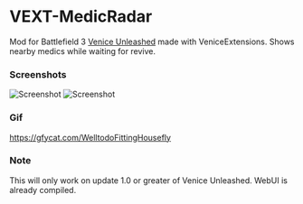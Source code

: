 # VEXT-MedicRadar
Mod for Battlefield 3 [Venice Unleashed](https://veniceunleashed.net/) made with VeniceExtensions. Shows nearby medics while waiting for revive.
### Screenshots
![Screenshot](https://i.imgur.com/9ip5RBf.jpg)
![Screenshot](https://i.imgur.com/AM3jDtO.png) 
### Gif
https://gfycat.com/WelltodoFittingHousefly

### Note
This will only work on update 1.0 or greater of Venice Unleashed. WebUI is already compiled. 
